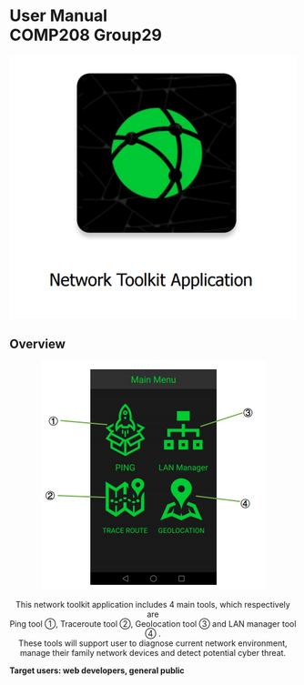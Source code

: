 # User Manual<br>COMP208 Group29

<div align=center><img src = "https://github.com/Weihao-Jin/readme_pictures/blob/master/app.png"></div>

## Overview
<div align=center><img src = "https://github.com/Weihao-Jin/readme_pictures/blob/master/main_menu.png"></div>

<p align="center">
This network toolkit application includes 4 main tools, which respectively are<br>
Ping tool ①, Traceroute tool ②, Geolocation tool ③ and LAN manager tool ④ .<br>
These tools will support user to diagnose current network environment,<br>
manage their family network devices and detect potential cyber threat.<br>
</p>

**Target users: web developers, general public**

